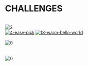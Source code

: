 <h1>CHALLENGES</h1><br><img src="https://img.shields.io/badge/easy-2-7aad0c" alt="2"/><br><a href="./src/4-easy-pick/README.md"><img src="https://img.shields.io/badge/4_easy_pick-7aad0c" alt="4-easy-pick" /></a> <a href="./src/13-warm-hello-world/README.md"><img src="https://img.shields.io/badge/13_warm_hello_world-7aad0c" alt="13-warm-hello-world" /></a> <br><br><img src="https://img.shields.io/badge/medium-0-d9901a" alt="0"/><br><br><br><img src="https://img.shields.io/badge/hard-0-de3d37" alt="0"/><br>